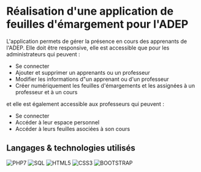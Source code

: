 # Réalisation d'une application de feuilles d'émargement pour l'ADEP

L'application permets de gérer la présence en cours des apprenants de l'ADEP. Elle doit être responsive, elle est accessible que pour les administrateurs qui peuvent :

* Se connecter
* Ajouter et supprimer un apprenants ou un professeur
* Modifier les informations d"un apprenant ou d'un professeur
* Créer numériquement les feuilles d'émargements et les assignées à un professeur et à un cours

et elle est également accessible aux professeurs qui peuvent :

* Se connecter
* Accéder à leur espace personnel
* Accéder à leurs feuilles asociées à son cours

## Langages & technologies utilisés

![PHP7](https://img.shields.io/badge/-PHP7-green.svg)
![SQL](https://img.shields.io/badge/-SQL-yellow.svg)
![HTML5](https://img.shields.io/badge/-HTML5-orange.svg)
![CSS3](https://img.shields.io/badge/-CSS3-blue.svg)
![BOOTSTRAP](https://img.shields.io/badge/-BOOTSTRAP-PURPLE.svg)

